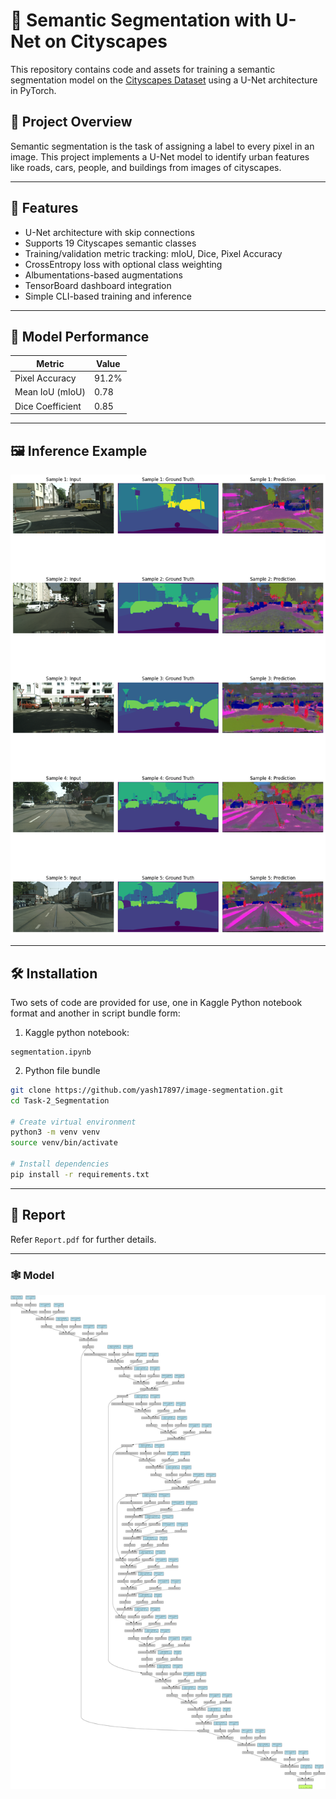 # 🧠 Semantic Segmentation with U-Net on Cityscapes

This repository contains code and assets for training a semantic segmentation model on the [Cityscapes Dataset](https://www.cityscapes-dataset.com/) using a U-Net architecture in PyTorch.

## 📌 Project Overview

Semantic segmentation is the task of assigning a label to every pixel in an image. This project implements a U-Net model to identify urban features like roads, cars, people, and buildings from images of cityscapes.

---

## 🚀 Features

- U-Net architecture with skip connections
- Supports 19 Cityscapes semantic classes
- Training/validation metric tracking: mIoU, Dice, Pixel Accuracy
- CrossEntropy loss with optional class weighting
- Albumentations-based augmentations
- TensorBoard dashboard integration
- Simple CLI-based training and inference

---

## 🧪 Model Performance

| Metric           | Value       |
|------------------|-------------|
| Pixel Accuracy   | 91.2%       |
| Mean IoU (mIoU)  | 0.78        |
| Dice Coefficient | 0.85        |

---

## 🖼️ Inference Example

![](aa.png) 

---

## 🛠️ Installation

Two sets of code are provided for use, one in Kaggle Python notebook format and another in script bundle form: 

1. Kaggle python notebook:

```
segmentation.ipynb
```

2. Python file bundle
```bash
git clone https://github.com/yash17897/image-segmentation.git
cd Task-2_Segmentation

# Create virtual environment
python3 -m venv venv
source venv/bin/activate

# Install dependencies
pip install -r requirements.txt
```

---

## 📑 Report

Refer `Report.pdf` for further details.

---

### 🕸️ Model

![U-Net](unet_graph.png) 
